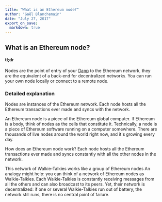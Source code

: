 ```yaml
---
title: "What is an Ethereum node?"
author: "Gaël Blanchemain"
date: "July 27, 2017"
export_on_save:
  markdown: true
---
```

##  What is an Ethereum node?

####  tl;dr

Nodes are the point of entry of your [Dapp](dapp.md) to the Ethereum network, they are the equivalent of a back-end for decentralized networks. You can run your own node locally or connect to a remote node.

###  Detailed explanation

Nodes are instances of the Ethereum network. Each node hosts all the Ethereum transactions ever made and syncs with the network.

An Ethereum node is a piece of the Ethereum global computer. If Ethereum is a body, think of nodes as the cells that constitute it. Technically, a node is a piece of Ethereum software running on a computer somewhere. There are thousands of live nodes around the world right now, and it's growing every day.

How does an Ethereum node work?
Each node hosts all the Ethereum transactions ever made and syncs constantly with all the other nodes in the network.

This network of Walkie-Talkies works like a group of Ethereum nodes
An analogy might help: you can think of a network of Ethereum nodes as Walkie-Talkies. Each Walkie-Talkies is constantly receiving messages from all the others and can also broadcast to its peers. Yet, their network is decentralized: if one or several Walkie-Talkies run out of battery, the network still runs, there is no central point of failure.